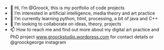 - 👋 Hi, I’m @Groock, this is my portfolio of code projects
- 👀 I’m interested in artificial intelligence, media theory and art practice
- 🌱 I’m currently learning python, html, processing, a bit of java and C++
- 💞️ I’m looking to collaborate on ideas, theory, projects
- 📫 How to reach me and find out more about my digital art practice and PhD project www.groockstudio.wordpress.com for contact details or @groockgeorge instagram

<!---
Groock/Groock is a ✨ special ✨ repository because its `README.md` (this file) appears on your GitHub profile.
You can click the Preview link to take a look at your changes.
--->
